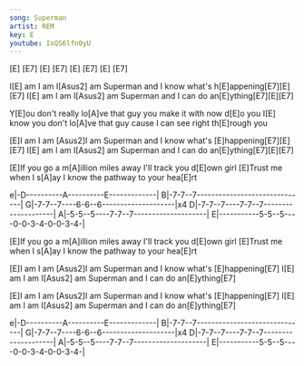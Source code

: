 ```yaml
---
song: Superman
artist: REM
key: E
youtube: IxQS6lfn0yU
---
```

[E]   [E7]  [E]   [E7]
[E]   [E7]  [E]   [E7]

 I[E] am I am I[Asus2] am Superman and I know what's h[E]appening[E7][E][E7]
 I[E] am I am I[Asus2] am Superman and I can do an[E]ything[E7][E][E7]

 Y[E]ou don't really lo[A]ve that guy you make it with now d[E]o you
 I[E] know you don't lo[A]ve that guy cause I can see right th[E]rough you

 [E]I am I am [Asus2]I am Superman and I know what's [E]happening[E7][E][E7]
 I[E] am I am I[Asus2] am Superman and I can do an[E]ything[E7][E][E7]

[E]If you go a m[A]illion miles away I'll track you d[E]own girl
[E]Trust me when I s[A]ay I know the pathway to your hea[E]rt

e|-D----------A----------E-------------|
B|-7-7--7------------------------------|
G|-7-7--7----6-6--6--------------------|x4
D|-7-7--7----7-7--7--------------------|
A|-5-5--5----7-7--7--------------------|
E|-----------5-5--5----0-0-3-4-0-0-3-4-|

 [E]If you go a m[A]illion miles away I'll track you d[E]own girl
 [E]Trust me when I s[A]ay I know the pathway to your hea[E]rt

 [E]I am I am [Asus2]I am Superman and I know what's [E]happening[E7]
 I[E] am I am I[Asus2] am Superman and I can do an[E]ything[E7]

 [E]I am I am [Asus2]I am Superman and I know what's [E]happening[E7]
 I[E] am I am I[Asus2] am Superman and I can do an[E]ything[E7]

e|-D----------A----------E-------------|
B|-7-7--7------------------------------|
G|-7-7--7----6-6--6--------------------|x4
D|-7-7--7----7-7--7--------------------|
A|-5-5--5----7-7--7--------------------|
E|-----------5-5--5----0-0-3-4-0-0-3-4-|
